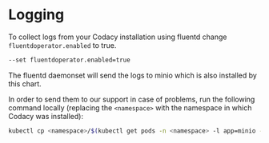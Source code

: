 # Logging

To collect logs from your Codacy installation using fluentd change `fluentdoperator.enabled` to true.

```bash
--set fluentdoperator.enabled=true
```

The fluentd daemonset will send the logs to minio which is also installed by this chart.

In order to send them to our support in case of problems, run the following command locally (replacing the `<namespace>` with the namespace in which Codacy was installed):

```bash
kubectl cp <namespace>/$(kubectl get pods -n <namespace> -l app=minio -o jsonpath='{.items[*].metadata.name}'):/export/fluentd-bucket ./logs
```
